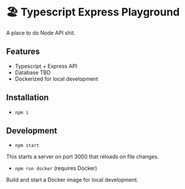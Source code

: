 # 🏖 Typescript Express Playground

A place to do Node API shit.

## Features

* Typescript + Express API
* Database TBD
* Dockerized for local development

## Installation

* `npm i`

## Development

* `npm start`

This starts a server on port 3000 that reloads on file changes.

* `npm run docker` (requires Docker)

Build and start a Docker image for local development.
